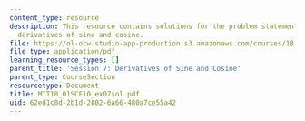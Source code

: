 ```yaml
---
content_type: resource
description: This resource contains solutions for the problem statements related to
  derivatives of sine and cosine.
file: https://ol-ocw-studio-app-production.s3.amazonaws.com/courses/18-01sc-single-variable-calculus-fall-2010/62ed1c8d2b1d28026a66480a7ce55a42_MIT18_01SCF10_ex07sol.pdf
file_type: application/pdf
learning_resource_types: []
parent_title: 'Session 7: Derivatives of Sine and Cosine'
parent_type: CourseSection
resourcetype: Document
title: MIT18_01SCF10_ex07sol.pdf
uid: 62ed1c8d-2b1d-2802-6a66-480a7ce55a42
---
```


